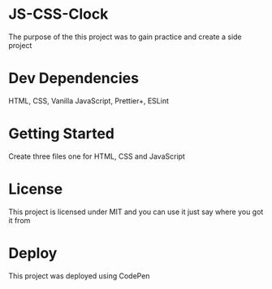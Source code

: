 # JS-CSS-Clock
The purpose of the this project was to gain practice and create a side project
# Dev Dependencies
HTML, CSS, Vanilla JavaScript, Prettier+, ESLint 
# Getting Started
Create three files one for HTML, CSS and JavaScript
# License
This project is licensed under MIT and you can use it just say where you got it from
# Deploy
This project was deployed using CodePen

